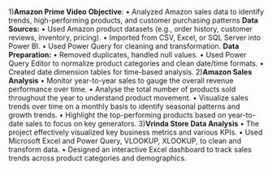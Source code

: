 1)**Amazon Prime Video**
**Objective**:
•	Analyzed Amazon sales data to identify trends, high-performing products, and customer purchasing patterns
**Data Sources:**
•	Used Amazon product datasets (e.g., order history, customer reviews, inventory, pricing).
•	Imported from CSV, Excel, or SQL Server into Power BI.
•	Used Power Query for cleaning and transformation.
**Data Preparation:**
•	Removed duplicates, handled null values.
•	Used Power Query Editor to normalize product categories and clean date/time formats.
•	Created date dimension tables for time-based analysis. 
2)**Amazon Sales Analysis**
 •	Monitor year-to-year sales to gauge the overall revenue performance over time.
•	Analyse the total number of products sold throughout the year to understand  product movement. 
•	Visualize sales trends over time on a monthly basis to identify seasonal patterns and growth trends.
•	Highlight the top-performing products based on year-to-date sales to focus on key generators.
3)**Vrinda Store Data Analysis**
•	The project effectively visualized key business metrics and various KPIs.
•	Used Microsoft Excel and Power Query, VLOOKUP, XLOOKUP, to clean and transform data.
• Designed an interactive Excel dashboard to track sales trends across product categories and demographics. 


